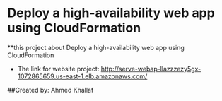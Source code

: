 
# Deploy a high-availability web app using CloudFormation

**this project about Deploy a high-availability web app using CloudFormation
* The link for website project: http://serve-webap-llazzzezy5gx-1072865659.us-east-1.elb.amazonaws.com/


##Created by: Ahmed Khallaf

